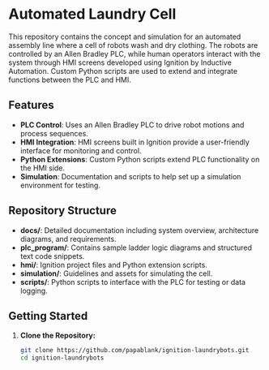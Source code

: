 # Automated Laundry Cell

This repository contains the concept and simulation for an automated assembly line where a cell of robots wash and dry clothing. The robots are controlled by an Allen Bradley PLC, while human operators interact with the system through HMI screens developed using Ignition by Inductive Automation. Custom Python scripts are used to extend and integrate functions between the PLC and HMI.

## Features

- **PLC Control**: Uses an Allen Bradley PLC to drive robot motions and process sequences.
- **HMI Integration**: HMI screens built in Ignition provide a user-friendly interface for monitoring and control.
- **Python Extensions**: Custom Python scripts extend PLC functionality on the HMI side.
- **Simulation**: Documentation and scripts to help set up a simulation environment for testing.

## Repository Structure

- **docs/**: Detailed documentation including system overview, architecture diagrams, and requirements.
- **plc_program/**: Contains sample ladder logic diagrams and structured text code snippets.
- **hmi/**: Ignition project files and Python extension scripts.
- **simulation/**: Guidelines and assets for simulating the cell.
- **scripts/**: Python scripts to interface with the PLC for testing or data logging.

## Getting Started

1. **Clone the Repository:**

   ```bash
   git clone https://github.com/papablank/ignition-laundrybots.git
   cd ignition-laundrybots
